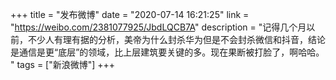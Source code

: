 +++
title = "发布微博"
date = "2020-07-14 16:21:25"
link = "https://weibo.com/2381077925/JbdLQCB7A"
description = "记得几个月以前，不少人有理有据的分析，美帝为什么封杀华为但是不会封杀微信和抖音，结论是通信是更“底层”的领域，比上层建筑要关键的多。现在果断被打脸了，啊哈哈。 "
tags = ["新浪微博"]
+++
